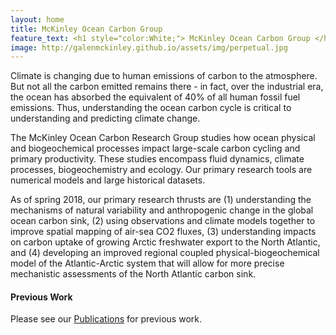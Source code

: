 ```yaml
---
layout: home
title: McKinley Ocean Carbon Group 
feature_text: <h1 style="color:White;"> McKinley Ocean Carbon Group </h1>
image: http://galenmckinley.github.io/assets/img/perpetual.jpg
---
```


Climate is changing due to human emissions of carbon to the atmosphere. But not all the carbon emitted remains there - in fact, over the industrial era, the ocean has absorbed the equivalent of 40% of all human fossil fuel emissions. Thus, understanding the ocean carbon cycle is critical to understanding and predicting climate change.

The McKinley Ocean Carbon Research Group studies how ocean physical and biogeochemical processes impact large-scale carbon cycling and primary productivity. These studies encompass fluid dynamics, climate processes, biogeochemistry and ecology.  Our primary research tools are numerical models and large historical datasets.  

As of spring 2018, our primary research thrusts are (1) understanding the mechanisms of natural variability and anthropogenic change in the global ocean carbon sink, (2) using observations and climate models together to improve spatial mapping of air-sea CO2 fluxes, (3) understanding impacts on carbon uptake of growing Arctic freshwater export to the North Atlantic, and (4) developing an improved regional coupled physical-biogeochemical model of the Atlantic-Arctic system that will allow for more precise mechanistic assessments of the North Atlantic carbon sink. 


#### Previous Work  
Please see our [Publications]({{site.baseurl}}/publications) for previous work.



